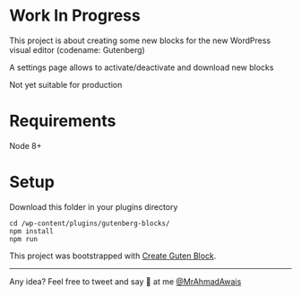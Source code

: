 # Work In Progress

This project is about creating some new blocks for the new WordPress visual editor (codename: Gutenberg)

A settings page allows to activate/deactivate and download new blocks

Not yet suitable for production

# Requirements

Node 8+

# Setup

Download this folder in your plugins directory

```
cd /wp-content/plugins/gutenberg-blocks/
npm install
npm run
```

This project was bootstrapped with [Create Guten Block](https://github.com/ahmadawais/create-guten-block).

---

Any idea? Feel free to tweet and say 👋 at me [@MrAhmadAwais](https://twitter.com/maximebj/)
